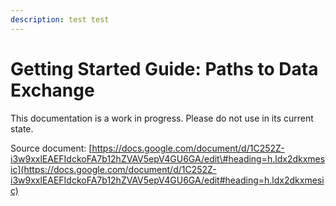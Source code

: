 ```yaml
---
description: test test
---
```


# Getting Started Guide: Paths to Data Exchange

This documentation is a work in progress. Please do not use in its current state.

Source document: [https://docs.google.com/document/d/1C252Z-i3w9xxlEAEFIdckoFA7b12hZVAV5epV4GU6GA/edit\#heading=h.ldx2dkxmesic](https://docs.google.com/document/d/1C252Z-i3w9xxlEAEFIdckoFA7b12hZVAV5epV4GU6GA/edit#heading=h.ldx2dkxmesic)

